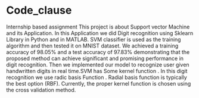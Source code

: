 # Code_clause
Internship based assignment
This project is about Support vector Machine and its Application.
In this Application we did Digit recognition using Sklearn Library in Python and in MATLAB. 
SVM classifier is used as the training algorithm and then tested it on MNIST dataset.
We achieved a training accuracy of 98.05% and a test accuracy of 97.83% 
demonstrating that the proposed method can achieve significant and promising performance in digit recognition. 
Then we implemented our model to recognize user given handwritten digits in real time.SVM has Some kernel function .
In this digit recognition we use radic basis Function . Radial basis function is typically the best option (RBF). 
Currently, the proper kernel function is chosen using the cross validation method.
